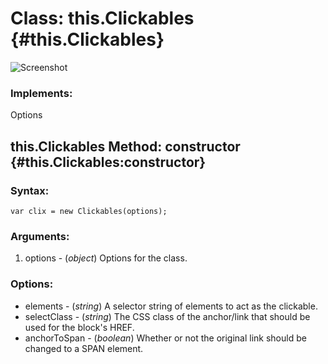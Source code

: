 Class: this.Clickables {#this.Clickables}
=========================================

![Screenshot](http://davidwalsh.name/wp-content/themes/walshbook/images/top-logo.gif)

### Implements:

Options




this.Clickables Method: constructor {#this.Clickables:constructor}
-------------------------------------------------------------------


### Syntax:

	var clix = new Clickables(options);

### Arguments:

1. options - (*object*) Options for the class.

### Options:

* elements - (*string*) A selector string of elements to act as the clickable.
* selectClass - (*string*) The CSS class of the anchor/link that should be used for the block's HREF.
* anchorToSpan - (*boolean*) Whether or not the original link should be changed to a SPAN element.